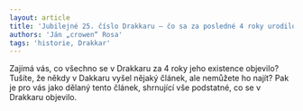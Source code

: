```yaml
---
layout: article
title: 'Jubilejné 25. číslo Drakkaru – čo sa za posledné 4 roky urodilo?'
authors: 'Ján „crowen“ Rosa'
tags: 'historie, Drakkar'
---
```


Zajímá vás, co všechno se v Drakkaru za 4 roky jeho existence objevilo? Tušíte, že někdy v Dakkaru vyšel nějaký článek, ale nemůžete ho najít? Pak je pro vás jako dělaný tento článek, shrnující vše podstatné, co se v Drakkaru objevilo.
